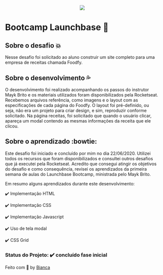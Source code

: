 <h1 align="center">
  <img src="https://rocketseat-cdn.s3-sa-east-1.amazonaws.com/mockup.png" />
</h1>

# Bootcamp Launchbase :rocket:

## Sobre o desafio :boom:
  Nesse desafio foi solicitado ao aluno construir um site completo para uma empresa de receitas chamada Foodfy.
  
## Sobre o desenvolvimento :sweat_drops:
  O desenvolvimento foi realizado acompanhando os passos do instrutor Mayk Brito e os materiais utilizados foram disponibilizados pela Rocketseat. Recebemos arquivos referência,   como imagens e o layout com as especificações de cada página do Foodfy.
  O layout foi pré-definido, ou seja, não era um projeto para criar design, e sim, reproduzir conforme solicitado.
  Na página receitas, foi solicitado que quando o usuário clicar, apareça um modal contendo as mesmas informações da receita que ele clicou.
    
## Sobre o aprendizado :bowtie:
 Este desafio foi iniciado e concluído por mim no dia 22/06/2020.
 Utilizei todos os recursos que foram disponibilizados e consultei outros desafios que já executei pela Rocketseat.
 Acredito que consegui atingir os objetivos do desafio e como consequência, revisei os aprendizados da primeira semana de aulas do Launchbase Bootcamp, ministrada pelo Mayk      Brito.

Em resumo alguns aprendizados durante este desenvolvimento:
  
:heavy_check_mark: Implementação HTML

:heavy_check_mark: Implementação CSS

:heavy_check_mark: Implementação Javascript

:heavy_check_mark: Uso de tela modal

:heavy_check_mark: CSS Grid

 
### Status do Projeto: :heavy_check_mark: concluído fase inicial



Feito com :purple_heart: by [Bianca](https://linkedin/in/biancaromaniv) 
